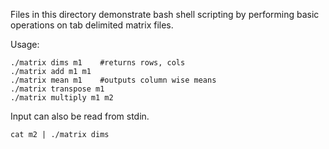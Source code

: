 Files in this directory demonstrate bash shell scripting by performing basic operations on tab delimited matrix files.

Usage:
```
./matrix dims m1    #returns rows, cols
./matrix add m1 m1
./matrix mean m1    #outputs column wise means
./matrix transpose m1
./matrix multiply m1 m2
```

Input can also be read from stdin.

```
cat m2 | ./matrix dims
```
